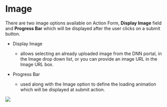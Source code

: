 # Image

There are two image options available on Action Form, **Display Image** field and **Progress Bar** which will be displayed after the user clicks on a submit button.

* Display Image
  * allows selecting an already uploaded image from the DNN portal, in the Image drop down list, or you can provide an image URL in the Image URL box.

* Progress Bar
  * used along with the Image option to define the loading animation which will be displayed at submit action.

![](https://s3.amazonaws.com/static.dnnsharp.com/documentation/2017/07/chrome_2017-07-07_18-26-48.png)

